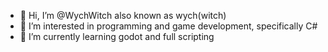 - 👋 Hi, I’m @WychWitch also known as wych(witch)
- 👀 I’m interested in programming and game development, specifically C#
- 🌱 I’m currently learning godot and full scripting

<!---
WychWitch/WychWitch is a ✨ special ✨ repository because its `README.md` (this file) appears on your GitHub profile.
You can click the Preview link to take a look at your changes.
--->
